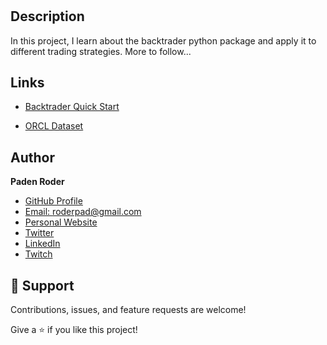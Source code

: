 <h1 align="center"><ProjectName></h1>

<p align="center"><ProjectDescription></p>

## Description

In this project, I learn about the backtrader python package and apply it to different trading strategies. More to follow...

## Links

- [Backtrader Quick Start](https://www.backtrader.com/docu/quickstart/quickstart/ "BT Quick Start")

- [ORCL Dataset](https://github.com/mementum/backtrader/blob/master/datas/orcl-1995-2014.txt "ORCL Dataset")
<!--- 
- [Repo](https://github.com/roderpad/<project-name> "<project-name> Repo")

- [Live](<Homepage url> "Live View of Create Project Website, if relevant")

- [Bugs](https://github.com/roderpad/<project-name>/issues "Issues Page")

- [API](<API Link> "API, if relevant")

## Screenshots

![Home Page](/screenshots/Chart-SS.png "Chart Example")

## Available Commands

In the project directory, you can run:

### `npm start" : "react-scripts start"`,

The app is built using `create-react-app` so this command Runs the app in Development mode. Open [http://localhost:3000](http://localhost:3000) to view it in the browser. You also need to run the server file as well to completely run the app. The page will reload if you make edits.
You will also see any lint errors in the console.

### `"npm run build": "react-scripts build"`,

Builds the app for production to the `build` folder. It correctly bundles React in production mode and optimizes the build for the best performance. The build is minified and the filenames include the hashes. Your app will be ready to deploy!


## Built With

- Python
- Plotly

## Future Updates

- [ ] Example TODO
--->
## Author

**Paden Roder**

- [GitHub Profile](https://github.com/roderpad "Paden Roder")
- [Email: roderpad@gmail.com](mailto:roderpad@gmail.com)
- [Personal Website](https://padenroder.com/ "Website")
- [Twitter](https://twitter.com/PadenRoder "Twitter")
- [LinkedIn](https://www.linkedin.com/in/padenroder/ "LinkedIn")
- [Twitch](https://www.twitch.tv/roderbro "Twitch")

## 🤝 Support

Contributions, issues, and feature requests are welcome!

Give a ⭐️ if you like this project!